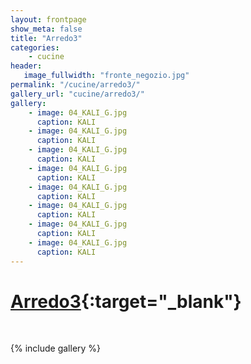 ```yaml
---
layout: frontpage
show_meta: false
title: "Arredo3"
categories:
    - cucine
header:
   image_fullwidth: "fronte_negozio.jpg"
permalink: "/cucine/arredo3/"
gallery_url: "cucine/arredo3/"
gallery:
    - image: 04_KALI_G.jpg
      caption: KALI
    - image: 04_KALI_G.jpg
      caption: KALI
    - image: 04_KALI_G.jpg
      caption: KALI
    - image: 04_KALI_G.jpg
      caption: KALI
    - image: 04_KALI_G.jpg
      caption: KALI
    - image: 04_KALI_G.jpg
      caption: KALI
    - image: 04_KALI_G.jpg
      caption: KALI
    - image: 04_KALI_G.jpg
      caption: KALI
---
```

# [Arredo3](http://www.arredo3.it/){:target="_blank"}

<br>

{% include gallery %}
